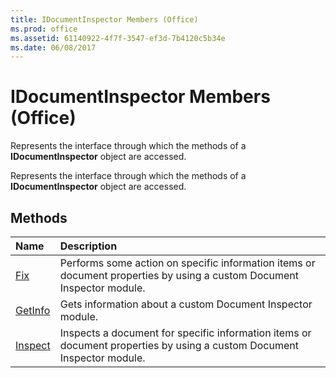 ```yaml
---
title: IDocumentInspector Members (Office)
ms.prod: office
ms.assetid: 61140922-4f7f-3547-ef3d-7b4120c5b34e
ms.date: 06/08/2017
---
```



# IDocumentInspector Members (Office)
Represents the interface through which the methods of a **IDocumentInspector** object are accessed.

Represents the interface through which the methods of a **IDocumentInspector** object are accessed.


## Methods



|**Name**|**Description**|
|:-----|:-----|
|[Fix](idocumentinspector-fix-method-office.md)|Performs some action on specific information items or document properties by using a custom Document Inspector module.|
|[GetInfo](idocumentinspector-getinfo-method-office.md)|Gets information about a custom Document Inspector module.|
|[Inspect](idocumentinspector-inspect-method-office.md)|Inspects a document for specific information items or document properties by using a custom Document Inspector module.|

